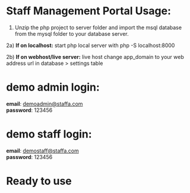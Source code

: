 # **Staff Management Portal Usage:**

1) Unzip the php project to server folder and import the msql database from the mysql folder to your database server.

2a) **If on localhost:**
 start php local server with php -S localhost:8000

2b) **If on webhost/live server:** live host change app_domain to your web address url in database > settings table

# **demo admin login:**

**email**: demoadmin@staffa.com
<br>
**password**: 123456

# **demo staff login:**
**email**: demostaff@staffa.com
<br>
**password**: 123456

# **Ready to use**